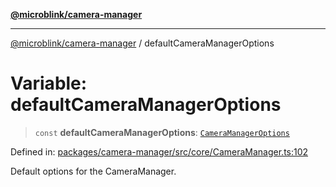 [**@microblink/camera-manager**](../README.md)

---

[@microblink/camera-manager](../README.md) / defaultCameraManagerOptions

# Variable: defaultCameraManagerOptions

> `const` **defaultCameraManagerOptions**: [`CameraManagerOptions`](../type-aliases/CameraManagerOptions.md)

Defined in: [packages/camera-manager/src/core/CameraManager.ts:102](https://github.com/BlinkID/blinkid-web/blob/main/packages/camera-manager/src/core/CameraManager.ts)

Default options for the CameraManager.
